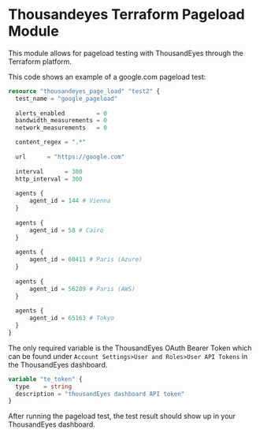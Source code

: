 # Thousandeyes Terraform Pageload Module

This module allows for pageload testing with ThousandEyes through the Terraform platform.

This code shows an example of a google.com pageload test:

```terraform
resource "thousandeyes_page_load" "test2" {
  test_name = "google_pageload"
  
  alerts_enabled         = 0
  bandwidth_measurements = 0
  network_measurements   = 0

  content_regex = ".*"
  
  url      = "https://google.com"
  
  interval      = 300
  http_interval = 300
	
  agents {
      agent_id = 144 # Vienna
  }
  
  agents {
      agent_id = 58 # Cairo
  }
  
  agents {
      agent_id = 60411 # Paris (Azure)
  }
	
  agents {
      agent_id = 56289 # Paris (AWS)
  }
	
  agents {
      agent_id = 65163 # Tokyo
  }
}
```

The only required variable is the ThousandEyes OAuth Bearer Token which can be found under ```Account Settings>User and Roles>User API Tokens``` in the ThousandEyes dashboard.

```terraform
variable "te_token" {
  type    = string
  description = "thousandEyes dashboard API token"
}
```
After running the pageload test, the test result should show up in your ThousandEyes dashboard.
